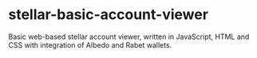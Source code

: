 # stellar-basic-account-viewer
Basic web-based stellar account viewer, written in JavaScript, HTML and CSS with integration of Albedo and Rabet wallets.
